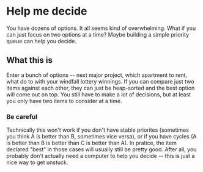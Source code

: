 # Help me decide

You have dozens of options. It all seems kind of overwhelming.
What if you can just focus on two options at a time? Maybe building
a simple priority queue can help you decide.

## What this is

Enter a bunch of options -- next major project, which apartment to rent,
what do to with your windfall lottery winnings. If you can compare just two
items against each other, they can just be heap-sorted and the best option
will come out on top. You still have to make a lot of decisions, but at least
you only have two items to consider at a time.

### Be careful

Technically this won't work if you don't have stable priorites (sometimes
you think A is better than B, sometimes vice versa), or if you have cycles
(A is better than B is better than C is better than A). In pratice, the item
declared "best" in those cases will usually still be pretty good. After all,
you probably don't actually need a computer to help you decide -- this is
just a nice way to get unstuck.
